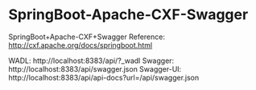 # SpringBoot-Apache-CXF-Swagger
SpringBoot+Apache-CXF+Swagger
Reference:
http://cxf.apache.org/docs/springboot.html


WADL:
  http://localhost:8383/api/?_wadl
Swagger:
  http://localhost:8383/api/swagger.json
Swagger-UI:
  http://localhost:8383/api/api-docs?url=/api/swagger.json
  
